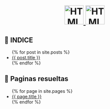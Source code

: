 <h1 align="center">
  <a href="https://www.w3schools.com/html/default.asp" target="_blank">
    <img src="https://media.giphy.com/media/XAxylRMCdpbEWUAvr8/giphy.gif" alt="HTML" width="60"/>
  </a>
  <a href="https://www.w3schools.com/Css/default.asp" target="_blank">
    <img src="https://media.giphy.com/media/fsEaZldNC8A1PJ3mwp/giphy.gif" alt="HTML" width="60"/>
  </a>
</h1>

## 📜 INDICE

<ul>
  {% for post in site.posts %}
    <li>
      <a href="{{ post.url }}">{{ post.title }}</a>
    </li>
  {% endfor %}
</ul>

## 📜 Paginas resueltas

<ul>
  {% for page in site.pages %}
    <li>
      <a href="{{ page.url }}">{{ page.title }}</a>
    </li>
  {% endfor %}
</ul>
